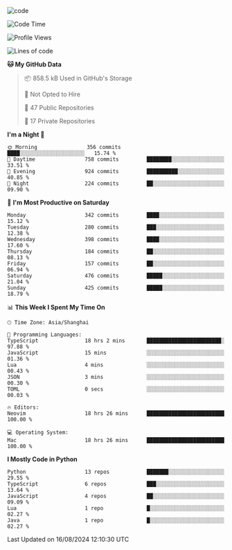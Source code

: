 
<!--
**liuyaanng/liuyaanng** is a ✨ _special_ ✨ repository because its `README.md` (this file) appears on your GitHub profile.

Here are some ideas to get you started:

- 🔭 I’m currently working on ...
- 🌱 I’m currently learning ...
- 👯 I’m looking to collaborate on ...
- 🤔 I’m looking for help with ...
- 💬 Ask me about ...
- 📫 How to reach me: ...
- 😄 Pronouns: ...
- ⚡ Fun fact: ...
-->


![code](https://cdn.jsdelivr.net/gh/liuyaanng/liuyaanng@1.0/code.gif) 

<!--START_SECTION:waka-->
![Code Time](http://img.shields.io/badge/Code%20Time-676%20hrs%2051%20mins-blue)

![Profile Views](http://img.shields.io/badge/Profile%20Views-0-blue)

![Lines of code](https://img.shields.io/badge/From%20Hello%20World%20I%27ve%20Written-14.7%20million%20lines%20of%20code-blue)

**🐱 My GitHub Data** 

> 📦 858.5 kB Used in GitHub's Storage 
 > 
> 🚫 Not Opted to Hire
 > 
> 📜 47 Public Repositories 
 > 
> 🔑 17 Private Repositories 
 > 
**I'm a Night 🦉** 

```text
🌞 Morning                356 commits         ████░░░░░░░░░░░░░░░░░░░░░   15.74 % 
🌆 Daytime                758 commits         ████████░░░░░░░░░░░░░░░░░   33.51 % 
🌃 Evening                924 commits         ██████████░░░░░░░░░░░░░░░   40.85 % 
🌙 Night                  224 commits         ██░░░░░░░░░░░░░░░░░░░░░░░   09.90 % 
```
📅 **I'm Most Productive on Saturday** 

```text
Monday                   342 commits         ████░░░░░░░░░░░░░░░░░░░░░   15.12 % 
Tuesday                  280 commits         ███░░░░░░░░░░░░░░░░░░░░░░   12.38 % 
Wednesday                398 commits         ████░░░░░░░░░░░░░░░░░░░░░   17.60 % 
Thursday                 184 commits         ██░░░░░░░░░░░░░░░░░░░░░░░   08.13 % 
Friday                   157 commits         ██░░░░░░░░░░░░░░░░░░░░░░░   06.94 % 
Saturday                 476 commits         █████░░░░░░░░░░░░░░░░░░░░   21.04 % 
Sunday                   425 commits         █████░░░░░░░░░░░░░░░░░░░░   18.79 % 
```


📊 **This Week I Spent My Time On** 

```text
🕑︎ Time Zone: Asia/Shanghai

💬 Programming Languages: 
TypeScript               18 hrs 2 mins       ████████████████████████░   97.88 % 
JavaScript               15 mins             ░░░░░░░░░░░░░░░░░░░░░░░░░   01.36 % 
Lua                      4 mins              ░░░░░░░░░░░░░░░░░░░░░░░░░   00.43 % 
JSON                     3 mins              ░░░░░░░░░░░░░░░░░░░░░░░░░   00.30 % 
TOML                     0 secs              ░░░░░░░░░░░░░░░░░░░░░░░░░   00.03 % 

🔥 Editors: 
Neovim                   18 hrs 26 mins      █████████████████████████   100.00 % 

💻 Operating System: 
Mac                      18 hrs 26 mins      █████████████████████████   100.00 % 
```

**I Mostly Code in Python** 

```text
Python                   13 repos            ███████░░░░░░░░░░░░░░░░░░   29.55 % 
TypeScript               6 repos             ███░░░░░░░░░░░░░░░░░░░░░░   13.64 % 
JavaScript               4 repos             ██░░░░░░░░░░░░░░░░░░░░░░░   09.09 % 
Lua                      1 repo              █░░░░░░░░░░░░░░░░░░░░░░░░   02.27 % 
Java                     1 repo              █░░░░░░░░░░░░░░░░░░░░░░░░   02.27 % 
```




 Last Updated on 16/08/2024 12:10:30 UTC
<!--END_SECTION:waka-->
